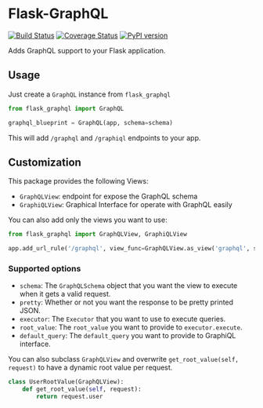 # Flask-GraphQL

[![Build Status](https://travis-ci.org/graphql-python/flask-graphql.svg?branch=master)](https://travis-ci.org/graphql-python/flask-graphql) [![Coverage Status](https://coveralls.io/repos/graphql-python/graphql-flask/badge.svg?branch=master&service=github)](https://coveralls.io/github/graphql-python/graphql-flask?branch=master) [![PyPI version](https://badge.fury.io/py/graphql-flask.svg)](https://badge.fury.io/py/graphql-flask)

Adds GraphQL support to your Flask application.

## Usage

Just create a `GraphQL` instance from `flask_graphql`

```python
from flask_graphql import GraphQL

graphql_blueprint = GraphQL(app, schema=schema)
```

This will add `/graphql` and `/graphiql` endpoints to your app.

## Customization

This package provides the following Views:
* `GraphQLView`: endpoint for expose the GraphQL schema
* `GraphiQLView`: Graphical Interface for operate with GraphQL easily

You can also add only the views you want to use:
```python
from flask_graphql import GraphQLView, GraphiQLView

app.add_url_rule('/graphql', view_func=GraphQLView.as_view('graphql', schema=schema))
```

### Supported options
 * `schema`: The `GraphQLSchema` object that you want the view to execute when it gets a valid request.
 * `pretty`: Whether or not you want the response to be pretty printed JSON.
 * `executor`: The `Executor` that you want to use to execute queries.
 * `root_value`: The `root_value` you want to provide to `executor.execute`.
 * `default_query`: The `default_query` you want to provide to GraphiQL interface.

You can also subclass `GraphQLView` and overwrite `get_root_value(self, request)` to have a dynamic root value
per request.

```python
class UserRootValue(GraphQLView):
    def get_root_value(self, request):
        return request.user

```
